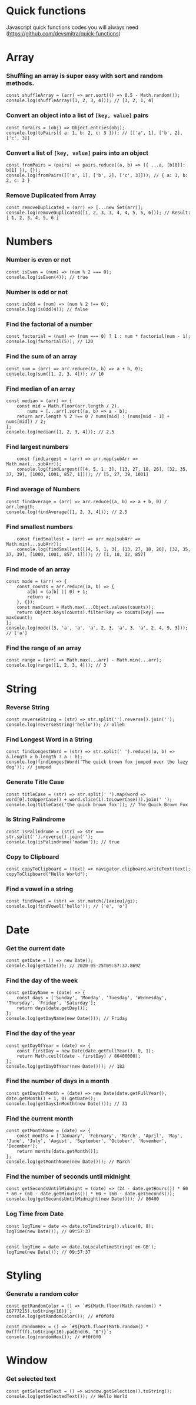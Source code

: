# Quick functions

Javascript quick functions codes you will always need (https://github.com/devsmitra/quick-functions)

# Array

### Shuffling an array is super easy with sort and random methods.

    const shuffleArray = (arr) => arr.sort(() => 0.5 - Math.random());
    console.log(shuffleArray([1, 2, 3, 4])); // [3, 2, 1, 4]

### Convert an object into a list of `[key, value]` pairs

    const toPairs = (obj) => Object.entries(obj);
    console.log(toPairs({ a: 1, b: 2, c: 3 })); // [['a', 1], ['b', 2], ['c', 3]]

### Convert a list of `[key, value]` pairs into an object

    const fromPairs = (pairs) => pairs.reduce((a, b) => ({ ...a, [b[0]]: b[1] }), {});
    console.log(fromPairs([['a', 1], ['b', 2], ['c', 3]])); // { a: 1, b: 2, c: 3 }

### Remove Duplicated from Array

    const removeDuplicated = (arr) => [...new Set(arr)];
    console.log(removeDuplicated([1, 2, 3, 3, 4, 4, 5, 5, 6])); // Result: [ 1, 2, 3, 4, 5, 6 ]

# Numbers

### Number is even or not

    const isEven = (num) => (num % 2 === 0);
    console.log(isEven(4)); // true

### Number is odd or not

    const isOdd = (num) => (num % 2 !== 0);
    console.log(isOdd(4)); // false

### Find the factorial of a number

    const factorial = (num) => (num === 0) ? 1 : num * factorial(num - 1);
    console.log(factorial(5)); // 120

### Find the sum of an array

    const sum = (arr) => arr.reduce((a, b) => a + b, 0);
    console.log(sum([1, 2, 3, 4])); // 10

### Find median of an array

    const median = (arr) => {
        const mid = Math.floor(arr.length / 2),
            nums = [...arr].sort((a, b) => a - b);
        return arr.length % 2 !== 0 ? nums[mid] : (nums[mid - 1] + nums[mid]) / 2;
    };
    console.log(median([1, 2, 3, 4])); // 2.5

### Find largest numbers

        const findLargest = (arr) => arr.map(subArr => Math.max(...subArr));
        console.log(findLargest([[4, 5, 1, 3], [13, 27, 18, 26], [32, 35, 37, 39], [1000, 1001, 857, 1]])); // [5, 27, 39, 1001]

### Find average of Numbers

    const findAverage = (arr) => arr.reduce((a, b) => a + b, 0) / arr.length;
    console.log(findAverage([1, 2, 3, 4])); // 2.5

### Find smallest numbers

        const findSmallest = (arr) => arr.map(subArr => Math.min(...subArr));
        console.log(findSmallest([[4, 5, 1, 3], [13, 27, 18, 26], [32, 35, 37, 39], [1000, 1001, 857, 1]])); // [1, 18, 32, 857]

### Find mode of an array

    const mode = (arr) => {
        const counts = arr.reduce((a, b) => {
            a[b] = (a[b] || 0) + 1;
            return a;
        }, {});
        const maxCount = Math.max(...Object.values(counts));
        return Object.keys(counts).filter(key => counts[key] === maxCount);
    };
    console.log(mode([3, 'a', 'a', 'a', 2, 3, 'a', 3, 'a', 2, 4, 9, 3])); // ['a']

### Find the range of an array

    const range = (arr) => Math.max(...arr) - Math.min(...arr);
    console.log(range([1, 2, 3, 4])); // 3

# String

### Reverse String

    const reverseString = (str) => str.split('').reverse().join('');
    console.log(reverseString('hello')); // olleh

### Find Longest Word in a String

    const findLongestWord = (str) => str.split(' ').reduce((a, b) => a.length > b.length ? a : b);
    console.log(findLongestWord('The quick brown fox jumped over the lazy dog')); // jumped

### Generate Title Case

    const titleCase = (str) => str.split(' ').map(word => word[0].toUpperCase() + word.slice(1).toLowerCase()).join(' ');
    console.log(titleCase('the quick brown fox')); // The Quick Brown Fox

### Is String Palindrome

    const isPalindrome = (str) => str === str.split('').reverse().join('');
    console.log(isPalindrome('madam')); // true

### Copy to Clipboard

    const copyToClipboard = (text) => navigator.clipboard.writeText(text);
    copyToClipboard("Hello World");

### Find a vowel in a string

    const findVowel = (str) => str.match(/[aeiou]/gi);
    console.log(findVowel('hello')); // ['e', 'o']

# Date

### Get the current date

    const getDate = () => new Date();
    console.log(getDate()); // 2020-05-25T09:57:37.869Z

### Find the day of the week

    const getDayName = (date) => {
        const days = ['Sunday', 'Monday', 'Tuesday', 'Wednesday', 'Thursday', 'Friday', 'Saturday'];
        return days[date.getDay()];
    };
    console.log(getDayName(new Date())); // Friday

### Find the day of the year

    const getDayOfYear = (date) => {
        const firstDay = new Date(date.getFullYear(), 0, 1);
        return Math.ceil((date - firstDay) / 86400000);
    };
    console.log(getDayOfYear(new Date())); // 182

### Find the number of days in a month

    const getDaysInMonth = (date) => new Date(date.getFullYear(), date.getMonth() + 1, 0).getDate();
    console.log(getDaysInMonth(new Date())); // 31

### Find the current month

    const getMonthName = (date) => {
        const months = ['January', 'February', 'March', 'April', 'May', 'June', 'July', 'August', 'September', 'October', 'November', 'December'];
        return months[date.getMonth()];
    };
    console.log(getMonthName(new Date())); // March

### Find the number of seconds until midnight

    const getSecondsUntilMidnight = (date) => (24 - date.getHours()) * 60 * 60 + (60 - date.getMinutes()) * 60 + (60 - date.getSeconds());
    console.log(getSecondsUntilMidnight(new Date())); // 86400

### Log Time from Date

    const logTime = date => date.toTimeString().slice(0, 8);
    logTime(new Date()); // 09:57:37


    const logTime = date => date.toLocaleTimeString('en-GB');
    logTime(new Date()); // 09:57:37

# Styling

### Generate a random color

    const getRandomColor = () => `#${Math.floor(Math.random() * 16777215).toString(16)}`;
    console.log(getRandomColor()); // #f0f0f0

    const randomHex = () => `#${Math.floor(Math.random() * 0xffffff).toString(16).padEnd(6, "0")}`;
    console.log(randomHex()); // #f0f0f0

# Window

### Get selected text

    const getSelectedText = () => window.getSelection().toString();
    console.log(getSelectedText()); // Hello World
